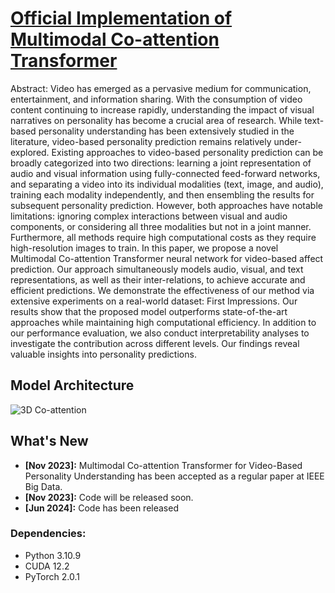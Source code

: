 # [Official Implementation of Multimodal Co-attention Transformer](https://ieeexplore.ieee.org/document/10386376)
Abstract: Video has emerged as a pervasive medium for communication, entertainment, and information sharing. With the consumption of video content continuing to increase rapidly, understanding the impact of visual narratives on personality has become a crucial area of research. While text-based personality understanding has been extensively studied in the literature, video-based personality prediction remains relatively under-explored. Existing approaches to video-based personality prediction can be broadly categorized into two directions: learning a joint representation of audio and visual information using fully-connected feed-forward networks, and separating a video into its individual modalities (text, image, and audio), training each modality independently, and then ensembling the results for subsequent personality prediction. However, both approaches have notable limitations: ignoring complex interactions between visual and audio components, or considering all three modalities but not in a joint manner. Furthermore, all methods require high computational costs as they require high-resolution images to train. In this paper, we propose a novel Multimodal Co-attention Transformer neural network for video-based affect prediction. Our approach simultaneously models audio, visual, and text representations, as well as their inter-relations, to achieve accurate and efficient predictions. We demonstrate the effectiveness of our method via extensive experiments on a real-world dataset: First Impressions. Our results show that the proposed model outperforms state-of-the-art approaches while maintaining high computational efficiency. In addition to our performance evaluation, we also conduct interpretability analyses to investigate the contribution across different levels. Our findings reveal valuable insights into personality predictions.

## Model Architecture
![3D Co-attention](https://github.com/nestor-sun/mcoattention/assets/47902113/81685bf0-9603-44f1-bac2-66e3b412edf2)


## What's New
- **[Nov 2023]:** Multimodal Co-attention Transformer for Video-Based Personality Understanding has been accepted as a regular paper at IEEE Big Data.
- **[Nov 2023]:** Code will be released soon.
- **[Jun 2024]:** Code has been released

### Dependencies:
- Python 3.10.9
- CUDA 12.2
- PyTorch 2.0.1
